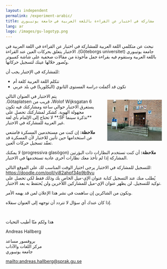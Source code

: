 ```yaml
---
layout: independent
permalink: /experiment-arabic/
title: مشاركة في اختبار عن القراءة باللغة العربية في جامعة يوتيبوري
lang: ar
logo: /images/gu-logotyp.png
---
```


نبحث عن متكلمي اللغة العربية للمشاركة في اختبار عن القراءة في اللغة العربية في
جامعة يوتيبوري <span dir="rtl">(Göteborgs&nbsp;universitet)</span>. الاختبار
يتعلق بحركات العين عند القراءة باللغة العربية وستقوم فيه بقراءة جمل
مأخوذة من مقالات صحفية على شاشة كمبيوتر وتُصور خلالها عينك لتسجيل حركاتها.

للمشاركة في الإختبار يجب أن:

  - تتكلم اللغة العربية كلغة أم
  - تكون قد أكملت دراسة المستوى الثانوي (البكلوريا) في بلد عربي

<img style="width: 35%; float: right; padding-left: 30px; padding-bottom: 20px; padding-top: 20px" src="/images/gamlahovratten.jpg">
يتم الاختبار في العنوان التالي <span
dir="ltr">Wolof&nbsp;Wijksgatan&nbsp;6</span>، قريب من <span
dir="ltr">Götaplatsen</span>. يستغرق الاختبار حوالي ساعة 
ومشاركتك فيه تكون مجهولة الهوية. كشكر لمشاركتك تحصل على **تذكرة سينما&nbsp;<span
dir='ltr'>SF</span>.** لا تحتاج إلى الإلمام بأي لغة
غير العربية للمشاركة في الاختبار.

**ملاحظة:** إن كنت من مستخدمين المسكرة فامتنعي عن استخدامها حين تأتين للاختبار لأن
المسكرة قد تعقّد تسجيل حركات العين.

**ملاحظة:** أن كنت تستخدم النظارات ذات البؤرتين <span
dir="ltr">(progressiva&nbsp;glasögon)</span> لا يمكنك المشاركة إذا لم تأخذ معك
نظارات أخرى عادية تستخدمها في الاختبار.


للتسجيل للمشاركة في الاختبار يرجى اختيار الوقت المناسب لك على الموقع التالي:  
<https://doodle.com/poll/yi82ahpf34p9b9vu>  
يُطلب منك عند التسجيل كتابة عنوان الإي-ميل الخاص بك وذلك فقط لكي تحصل على توكيد
للتسجيل. لن يظهر عنوان الإي-ميل للمشاركين اللآخرين ولن يُحتفظ به بعد الاختبار.

ونكون من الشاكرين إن ساهمت في نشر هذا الإعلان لمن قد يهمه الأمر.

إذا كان عندك أي سؤال لا تتردد أن توجهه إلى العنوان سفلاه.

<br/>

هذا ولكم منّا أطيب التحيات 

<span dir="rtl">Andreas Hallberg</span>

بروفسور مساعد  
مركز اللغات والآداب  
جامعة يوتيبوري  

<mailto:andreas.hallberg@sprak.gu.se>

